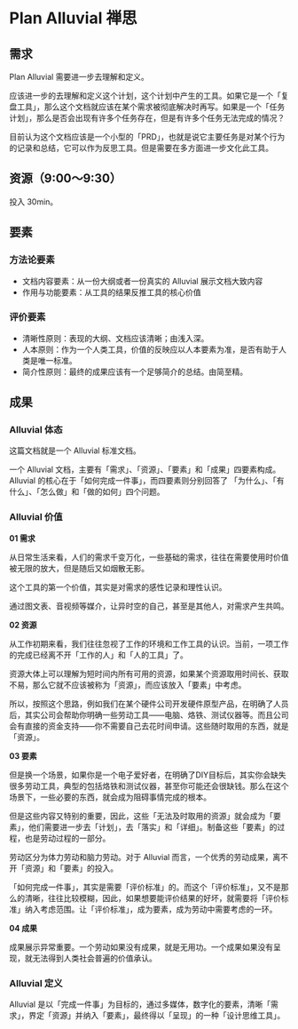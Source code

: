 # Plan Alluvial 禅思

## 需求

Plan Alluvial 需要进一步去理解和定义。

应该进一步的去理解和定义这个计划，这个计划中产生的工具。如果它是一个「复盘工具」，那么这个文档就应该在某个需求被彻底解决时再写。如果是一个「任务计划」，那么是否会出现有许多个任务存在，但是有许多个任务无法完成的情况？  

目前认为这个文档应该是一个小型的「PRD」，也就是说它主要任务是对某个行为的记录和总结，它可以作为反思工具。但是需要在多方面进一步文化此工具。



## 资源（9:00～9:30）

投入 30min。



## 要素

### 方法论要素

- 文档内容要素：从一份大纲或者一份真实的 Alluvial 展示文档大致内容
- 作用与功能要素：从工具的结果反推工具的核心价值



### 评价要素

- 清晰性原则：表现的大纲、文档应该清晰；由浅入深。
- 人本原则：作为一个人类工具，价值的反映应以人本要素为准，是否有助于人类是唯一标准。
- 简介性原则：最终的成果应该有一个足够简介的总结。由简至精。



## 成果

### Alluvial 体态

这篇文档就是一个 Alluvial 标准文档。

一个 Alluvial 文档，主要有「需求」、「资源」、「要素」和「成果」四要素构成。Alluvial 的核心在于「如何完成一件事」，而四要素则分别回答了 「为什么」、「有什么」、「怎么做」和「做的如何」四个问题。



### Alluvial 价值

**01 需求**

从日常生活来看，人们的需求千变万化，一些基础的需求，往往在需要使用时价值被无限的放大，但是随后又如烟散无影。

这个工具的第一个价值，其实是对需求的感性记录和理性认识。

通过图文表、音视频等媒介，让异时空的自己，甚至是其他人，对需求产生共鸣。



**02 资源**

从工作初期来看，我们往往忽视了工作的环境和工作工具的认识。当前，一项工作的完成已经离不开「工作的人」和「人的工具」了。

资源大体上可以理解为短时间内所有可用的资源，如果某个资源取用时间长、获取不易，那么它就不应该被称为「资源」，而应该放入「要素」中考虑。

所以，按照这个思路，例如我们在某个硬件公司开发硬件原型产品，在明确了人员后，其实公司会帮助你明确一些劳动工具——电脑、烙铁、测试仪器等。而且公司会有直接的资金支持——你不需要自己去花时间申请。这些随时取用的东西，就是「资源」。



**03 要素**

但是换一个场景，如果你是一个电子爱好者，在明确了DIY目标后，其实你会缺失很多劳动工具，典型的包括烙铁和测试仪器，甚至你可能还会很缺钱。那么在这个场景下，一些必要的东西，就会成为阻碍事情完成的根本。

但是这些内容又特别的重要，因此，这些「无法及时取用的资源」就会成为「要素」，他们需要进一步去「计划」，去「落实」和「详细」。制备这些「要素」的过程，也是劳动过程的一部分。

劳动区分为体力劳动和脑力劳动。对于 Alluvial 而言，一个优秀的劳动成果，离不开「资源」和「要素」的投入。

「如何完成一件事」，其实是需要「评价标准」的。而这个「评价标准」，又不是那么的清晰，往往比较模糊，因此，如果想要能评价结果的好坏，就需要将「评价标准」纳入考虑范围。让「评价标准」，成为要素，成为劳动中需要考虑的一环。



**04 成果**

成果展示异常重要。一个劳动如果没有成果，就是无用功。一个成果如果没有呈现，就无法得到人类社会普遍的价值承认。



### Alluvial 定义

Alluvial 是以「完成一件事」为目标的，通过多媒体，数字化的要素，清晰「需求」，界定「资源」并纳入「要素」，最终得以「呈现」的一种「设计思维工具」。

